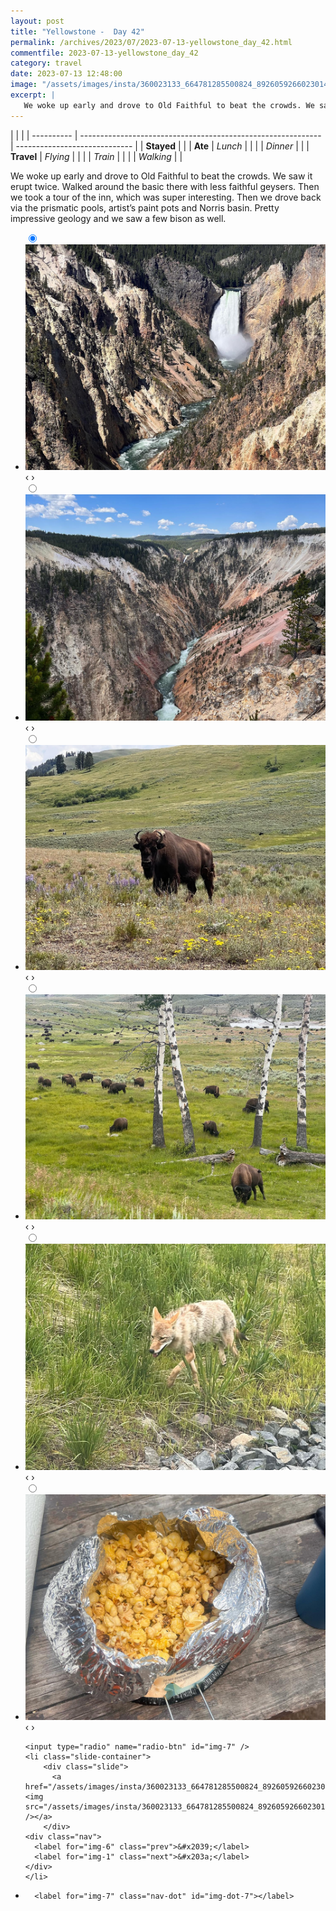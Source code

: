 ```yaml
---
layout: post
title: "Yellowstone -  Day 42"
permalink: /archives/2023/07/2023-07-13-yellowstone_day_42.html
commentfile: 2023-07-13-yellowstone_day_42
category: travel
date: 2023-07-13 12:48:00
image: "/assets/images/insta/360023133_664781285500824_892605926602301480_n_18091743706348985.jpg"
excerpt: |
   We woke up early and drove to Old Faithful to beat the crowds. We saw it erupt twice. Walked around the basic there with less faithful geysers. Then we took a tour of the inn, which was super interesting. Then we drove back via the prismatic pools, artist’s paint pots and Norris basin. Pretty impressive geology and we saw a few bison as well.
---
```


|            |                                                              |
| ---------- | ------------------------------------------------------------ | ----------------------------- |
| **Stayed** |  |
| **Ate**    | _Lunch_                                                      |          |
|            | _Dinner_                                                     |          |
| **Travel** | _Flying_                                                     |          |
|            | _Train_                                                      |          |
|            | _Walking_                                                    |          |


 We woke up early and drove to Old Faithful to beat the crowds. We saw it erupt twice. Walked around the basic there with less faithful geysers. Then we took a tour of the inn, which was super interesting. Then we drove back via the prismatic pools, artist’s paint pots and Norris basin. Pretty impressive geology and we saw a few bison as well.


<ul class="slides">
    <input type="radio" name="radio-btn" id="img-1" checked="checked" />
    <li class="slide-container">
        <div class="slide">
          <a href="/assets/images/insta/359737167_583239190651766_2160671024409634655_n_17971899029296219.jpg"><img src="/assets/images/insta/359737167_583239190651766_2160671024409634655_n_17971899029296219.jpg" /></a>
        </div>
    <div class="nav">
      <label for="img-7" class="prev">&#x2039;</label>
      <label for="img-2" class="next">&#x203a;</label>
    </div>
    </li>
        <input type="radio" name="radio-btn" id="img-2"  />
    <li class="slide-container">
        <div class="slide">
          <a href="/assets/images/insta/360034237_840317594195919_4950958256278266598_n_18005617588872566.jpg"><img src="/assets/images/insta/360034237_840317594195919_4950958256278266598_n_18005617588872566.jpg" /></a>
        </div>
    <div class="nav">
      <label for="img-1" class="prev">&#x2039;</label>
      <label for="img-3" class="next">&#x203a;</label>
    </div>
    </li>
        <input type="radio" name="radio-btn" id="img-3"  />
    <li class="slide-container">
        <div class="slide">
          <a href="/assets/images/insta/359853846_1366159834284025_8834472084182591495_n_17916410588774739.jpg"><img src="/assets/images/insta/359853846_1366159834284025_8834472084182591495_n_17916410588774739.jpg" /></a>
        </div>
    <div class="nav">
      <label for="img-2" class="prev">&#x2039;</label>
      <label for="img-4" class="next">&#x203a;</label>
    </div>
    </li>
        <input type="radio" name="radio-btn" id="img-4"  />
    <li class="slide-container">
        <div class="slide">
          <a href="/assets/images/insta/360039669_621951376573664_819197440137556390_n_17852946618004614.jpg"><img src="/assets/images/insta/360039669_621951376573664_819197440137556390_n_17852946618004614.jpg" /></a>
        </div>
    <div class="nav">
      <label for="img-3" class="prev">&#x2039;</label>
      <label for="img-5" class="next">&#x203a;</label>
    </div>
    </li>
        <input type="radio" name="radio-btn" id="img-5"  />
    <li class="slide-container">
        <div class="slide">
          <a href="/assets/images/insta/360155339_1315011162420028_6924359229819157956_n_17925621458732896.jpg"><img src="/assets/images/insta/360155339_1315011162420028_6924359229819157956_n_17925621458732896.jpg" /></a>
        </div>
    <div class="nav">
      <label for="img-4" class="prev">&#x2039;</label>
      <label for="img-6" class="next">&#x203a;</label>
    </div>
    </li>
        <input type="radio" name="radio-btn" id="img-6"  />
    <li class="slide-container">
        <div class="slide">
          <a href="/assets/images/insta/359830320_232671713046190_5969143419905883730_n_18043984876469032.jpg"><img src="/assets/images/insta/359830320_232671713046190_5969143419905883730_n_18043984876469032.jpg" /></a>
        </div>
    <div class="nav">
      <label for="img-5" class="prev">&#x2039;</label>
      <label for="img-7" class="next">&#x203a;</label>
    </div>
    </li>
    
    <input type="radio" name="radio-btn" id="img-7" />
    <li class="slide-container">
        <div class="slide">
          <a href="/assets/images/insta/360023133_664781285500824_892605926602301480_n_18091743706348985.jpg"><img src="/assets/images/insta/360023133_664781285500824_892605926602301480_n_18091743706348985.jpg" /></a>
        </div>
    <div class="nav">
      <label for="img-6" class="prev">&#x2039;</label>
      <label for="img-1" class="next">&#x203a;</label>
    </div>
    </li>
			
<li class="nav-dots">
      <label for="img-1" class="nav-dot" id="img-dot-1"></label>
      <label for="img-2" class="nav-dot" id="img-dot-2"></label>
      <label for="img-3" class="nav-dot" id="img-dot-3"></label>
      <label for="img-4" class="nav-dot" id="img-dot-4"></label>
      <label for="img-5" class="nav-dot" id="img-dot-5"></label>
      <label for="img-6" class="nav-dot" id="img-dot-6"></label>

      <label for="img-7" class="nav-dot" id="img-dot-7"></label>

</li>
</ul>        
             

		